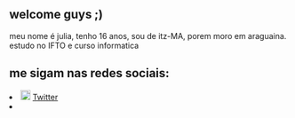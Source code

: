 ## welcome guys ;) 

meu nome é julia, tenho 16 anos, sou de itz-MA, porem moro em araguaina. estudo no IFTO e curso informatica


## me sigam nas redes sociais:

  </li>
  <li>
    <img src="https://user-images.githubusercontent.com/30157522/87161461-f33f8580-c29a-11ea-8686-34eb06e44501.png" width="18" alt="Twitter"> 
    <a href="https://twitter.com/goodgaljulia" target="_blank" title="My Twitter">Twitter</a>
  </li>
  <li>
 
